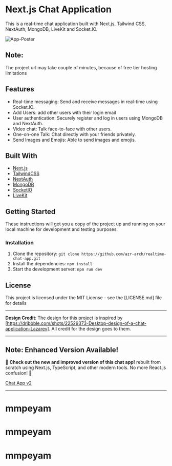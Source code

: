 # Next.js Chat Application

This is a real-time chat application built with Next.js, Tailwind CSS, NextAuth, MongoDB, LiveKit and Socket.IO.

![App-Poster](./public/assets/chat-app-poster.jpeg)

## Note: 
The project url may take couple of minutes, because of free tier hosting limitations

## Features

- Real-time messaging: Send and receive messages in real-time using Socket.IO.
- Add Users: add other users with their login email 
- User authentication: Securely register and log in users using MongoDB and NextAuth.
- Video chat: Talk face-to-face with other users.
- One-on-one Talk: Chat directly with your friends privately.
- Send Images and Emojis: Able to send images and emojis.

## Built With

- [Next.js](https://nextjs.org/)
- [TailwindCSS](https://tailwindcss.com/)
- [NextAuth](https://next-auth.js.org/)
- [MongoDB](https://mongodb.com)
- [SocketIO](https://socket.io/)
- [LiveKit](https://livekit.io/)

## Getting Started

These instructions will get you a copy of the project up and running on your local machine for development and testing purposes.

### Installation

1. Clone the repository: `git clone https://github.com/azr-arch/realtime-chat-app.git`
2. Install the dependencies: `npm install`
3. Start the development server: `npm run dev`

## License

This project is licensed under the MIT License - see the [LICENSE.md] file for details

---

**Design Credit**: The design for this project is inspired by [https://dribbble.com/shots/22529373-Desktop-design-of-a-chat-application-Lazarev]. All credit for the design goes to them.

---

## Note: Enhanced Version Available!

🚀 **Check out the new and improved version of this chat app!** rebuilt from scratch using Next.js, TypeScript, and other modern tools. No more React.js confusion! 🎉

[Chat App v2](https://github.com/azr-arch/chat-app-v2)

---
# mmpeyam
# mmpeyam
# mmpeyam
